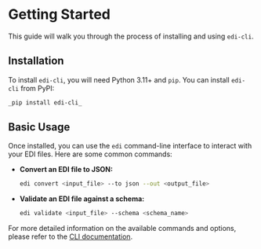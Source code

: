 # Getting Started

This guide will walk you through the process of installing and using `edi-cli`.

## Installation

To install `edi-cli`, you will need Python 3.11+ and `pip`. You can install `edi-cli` from PyPI:

```bash
_pip install edi-cli_
```

## Basic Usage

Once installed, you can use the `edi` command-line interface to interact with your EDI files. Here are some common commands:

*   **Convert an EDI file to JSON:**

    ```bash
    edi convert <input_file> --to json --out <output_file>
    ```

*   **Validate an EDI file against a schema:**

    ```bash
    edi validate <input_file> --schema <schema_name>
    ```

For more detailed information on the available commands and options, please refer to the [CLI documentation](cli.md).
